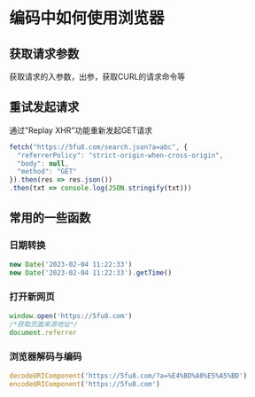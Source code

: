 # 编码中如何使用浏览器

## 获取请求参数
获取请求的入参数，出参，获取CURL的请求命令等

## 重试发起请求
通过"Replay XHR"功能重新发起GET请求
```js
fetch("https://5fu8.com/search.json?a=abc", {
  "referrerPolicy": "strict-origin-when-cross-origin",
  "body": null,
  "method": "GET"
}).then(res => res.json())
.then(txt => console.log(JSON.stringify(txt)))
```

## 常用的一些函数
### 日期转换
```js
new Date('2023-02-04 11:22:33')
new Date('2023-02-04 11:22:33').getTime()
```

### 打开新网页
```js
window.open('https://5fu8.com')
/*获取页面来源地址*/
document.referrer
```
### 浏览器解码与编码
```js
decodeURIComponent('https://5fu8.com/?a=%E4%BD%A0%E5%A5%BD')
encodeURIComponent('https://5fu8.com')
```